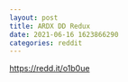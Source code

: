 ```yaml
--- 
layout: post 
title: ARDX DD Redux 
date: 2021-06-16 1623866290 
categories: reddit 
--- 
```

https://redd.it/o1b0ue